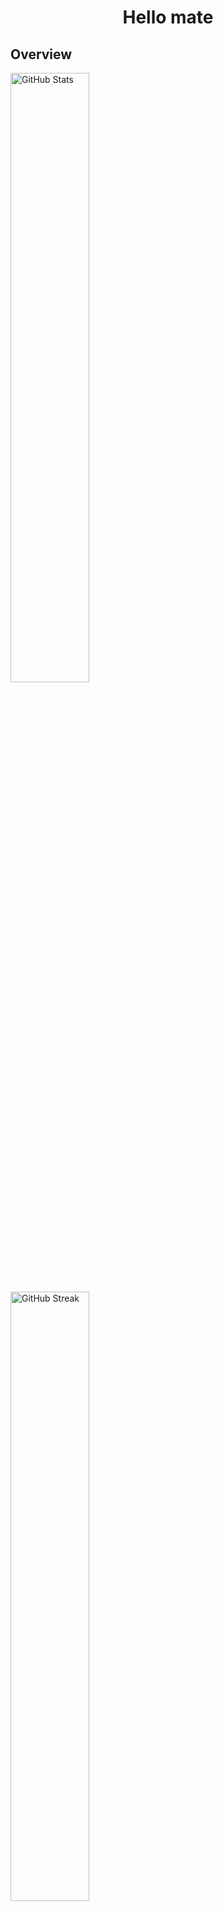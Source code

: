 <h1 align="center">Hello mate</h1>







## Overview
<div align="left">
  <img src="https://github-readme-stats.vercel.app/api?username=Phat-Tr&theme=tokyonight&hide_border=false&include_all_commits=true&count_private=false" alt="GitHub Stats" width="50%" />
</div>

<div align="left">
  <img src="https://github-readme-streak-stats.herokuapp.com/?user=Phat-Tr&theme=tokyonight&hide_border=false" alt="GitHub Streak" width="50%" />
</div>

## Most Used Languages
<div align="left">
  <img src="https://github-readme-stats.vercel.app/api/top-langs/?username=Phat-Tr&theme=dark&hide_border=true&include_all_commits=true&count_private=false&layout=compact" alt="Top Languages" width="25%" />
</div>

## Contribution Graph
<div align="left">
  <img src="https://github-readme-activity-graph.vercel.app/graph?username=Phat-Tr&theme=tokyo-night" alt="Contribution Graph" width="55%" />
</div>

<hr>
<p align="left"> <img src="https://komarev.com/ghpvc/?username=phat-tr&label=Profile%20views&color=0e75b6&style=flat" alt="phat-tr" /> </p>
</hr>

